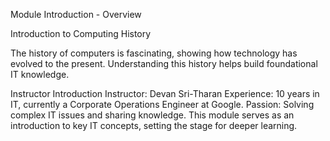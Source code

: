 Module Introduction - Overview

Introduction to Computing History

The history of computers is fascinating, showing how technology has evolved to the present.
Understanding this history helps build foundational IT knowledge.

Instructor Introduction
Instructor: Devan Sri-Tharan
Experience: 10 years in IT, currently a Corporate Operations Engineer at Google.
Passion: Solving complex IT issues and sharing knowledge.
This module serves as an introduction to key IT concepts, setting the stage for deeper learning.
